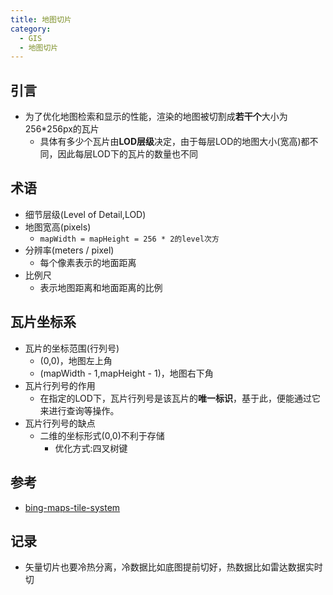 ```yaml
---
title: 地图切片
category:
  - GIS
  - 地图切片
---
```

## 引言
- 为了优化地图检索和显示的性能，渲染的地图被切割成**若干个**大小为256*256px的瓦片
  - 具体有多少个瓦片由**LOD层级**决定，由于每层LOD的地图大小(宽高)都不同，因此每层LOD下的瓦片的数量也不同
## 术语
- 细节层级(Level of Detail,LOD)
- 地图宽高(pixels)
  - `mapWidth = mapHeight = 256 * 2的level次方`
- 分辨率(meters / pixel)
  - 每个像素表示的地面距离
- 比例尺
  - 表示地图距离和地面距离的比例
## 瓦片坐标系
- 瓦片的坐标范围(行列号)
  - (0,0)，地图左上角
  - (mapWidth - 1,mapHeight - 1)，地图右下角
- 瓦片行列号的作用
  - 在指定的LOD下，瓦片行列号是该瓦片的**唯一标识**，基于此，便能通过它来进行查询等操作。
- 瓦片行列号的缺点
  - 二维的坐标形式(0,0)不利于存储
    - 优化方式:四叉树键
## 参考
- [bing-maps-tile-system](https://learn.microsoft.com/en-us/bingmaps/articles/bing-maps-tile-system)
## 记录
- 矢量切片也要冷热分离，冷数据比如底图提前切好，热数据比如雷达数据实时切

